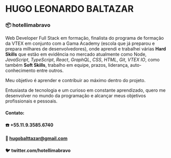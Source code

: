 #   HUGO LEONARDO BALTAZAR
###  :package: hotellimabravo
Web Developer Full Stack em formação, finalista do programa de formação da VTEX em conjunto com a Gama Academy (escola que já preparou e prepara milhares de desenvolvedores), onde aprendi e trabalhei várias **Hard Skills** que estão em evidência no mercado atualmente como Node, _JavaScript_, _TypeScript_, _React_, _GraphQL_, _CSS_, _HTML_, _Git_, _VTEX IO_, como também **Soft Skills**, trabalho em equipe, prazos, liderança, auto-conhecimento entre outros. 

Meu objetivo é aprender e contribuir ao máximo dentro do projeto. 

Entusiasta de tecnologia e um curioso em constante aprendizado, quero me desenvolver no mundo da programação e alcançar meus objetivos profissionais e pessoais. 



#### Contato:

#### :telephone:  +55.11.9.3585.6740

#### :email: hugobalttazar@gmail.com

#### :bird: twitter.com/hotellimabravo









<!-- - 👋 Hi, I’m @hotellimabravo
- 👀 I’m interested in ...
- 🌱 I’m currently learning ...
- 💞️ I’m looking to collaborate on ...
- 📫 How to reach me ...


hotellimabravo/hotellimabravo is a ✨ special ✨ repository because its `README.md` (this file) appears on your GitHub profile.
You can click the Preview link to take a look at your changes.
---> 
